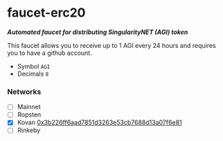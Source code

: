 # faucet-erc20
***Automated faucet for distributing SingularityNET (AGI) token***

This faucet allows you to receive up to 1 AGI every 24 hours and requires you to have a github account.

- Symbol `AGI`
- Decimals `8`


### Networks

- [ ] Mainnet  
- [ ] Ropsten  
- [x] Kovan [0x3b226ff6aad7851d3263e53cb7688d13a07f6e81](https://kovan.etherscan.io/token/0x3b226ff6aad7851d3263e53cb7688d13a07f6e81) 
- [ ] Rinkeby  
